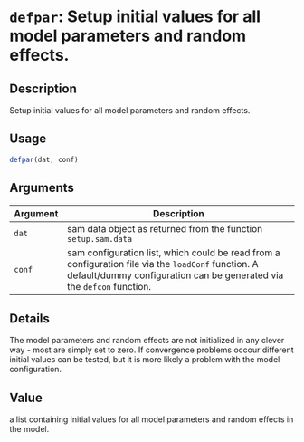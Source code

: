 # `defpar`: Setup initial values for all model parameters and random effects.

## Description


 Setup initial values for all model parameters and random effects.


## Usage

```r
defpar(dat, conf)
```


## Arguments

Argument      |Description
------------- |----------------
```dat```     |     sam data object as returned from the function `setup.sam.data`
```conf```     |     sam configuration list, which could be read from a configuration file via the `loadConf` function. A default/dummy configuration can be generated via the `defcon` function.

## Details


 The model parameters and random effects are not initialized in any clever way - most are simply set to zero. If convergence problems occour different initial values can be tested, but it is more likely a problem with the model configuration.


## Value


 a list containing initial values for all model parameters and random effects in the model.


